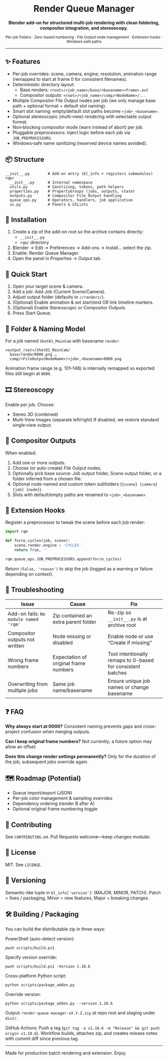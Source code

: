 <div align="center">
<h1>Render Queue Manager</h1>
<p><strong>Blender add-on for structured multi-job rendering with clean foldering, compositor integration, and stereoscopy.</strong></p>
<p>
<sup>Per-job folders · Zero-based numbering · File Output node management · Extension hooks · Windows‑safe paths</sup>
</p>
</div>

---

## ✨ Features
- Per-job overrides: scene, camera, engine, resolution, animation range (remapped to start at frame 0 for consistent filenames).
- Deterministic directory layout:
  - Base renders: `<root>/<job_name>/base/<basename><frame>.ext`
  - Compositor outputs: `<root>/<job_name>/comp/<NodeName>/...`
- Multiple Compositor File Output nodes per job (we only manage base path + optional format + default slot naming).
- Smart slot naming: empty/default slot paths become `<job>_<basename>`.
- Optional stereoscopic (multi‑view) rendering with selectable output format.
- Non‑blocking compositor mode (warn instead of abort) per job.
- Pluggable preprocessors: inject logic before each job via `JOB_PREPROCESSORS`.
- Windows‑safe name sanitizing (reserved device names avoided).

## 📦 Structure
```
__init__.py        # Add-on entry (bl_info + registers submodules)
rqm/
  __init__.py      # Internal namespace
  utils.py         # Sanitizing, tokens, path helpers
  properties.py    # PropertyGroups (jobs, outputs, state)
  outputs.py       # Compositor File Output handling
  queue_ops.py     # Operators, handlers, job application
  ui.py            # Panels & UILists
```

## 🔧 Installation
1. Create a zip of the add-on root so the archive contains directly:
   - `__init__.py`
   - `rqm/` directory
2. Blender → Edit → Preferences → Add-ons → Install… select the zip.
3. Enable: Render Queue Manager.
4. Open the panel in Properties → Output tab.

## 🚀 Quick Start
1. Open your target scene & camera.
2. Add a job: Add Job (Current Scene/Camera).
3. Adjust output folder (defaults to `//renders/`).
4. (Optional) Enable animation & set start/end OR link timeline markers.
5. (Optional) Enable Stereoscopic or Compositor Outputs.
6. Press Start Queue.

## 📁 Folder & Naming Model
For a job named `Shot01_MainCam` with basename `render`:
```
<output_root>/Shot01_MainCam/
  base/render0000.png …
  comp/<FileOutputNodeName>/<job>_<basename>0000.png
```
Animation frame range (e.g. 101–148) is internally remapped so exported files still begin at `0000`.

## 🎞️ Stereoscopy
Enable per job. Choose:
- Stereo 3D (combined)
- Multi-View Images (separate left/right)
If disabled, we restore standard single‑view output.

## 🧩 Compositor Outputs
When enabled:
1. Add one or more outputs.
2. Choose (or auto-create) File Output nodes.
3. Optionally pick base source: Job output folder, Scene output folder, or a folder inferred from a chosen file.
4. Optional node-named and custom token subfolders (`{scene} {camera} {job} {node}`).
5. Slots with default/empty paths are renamed to `<job>_<basename>`.

## 🔌 Extension Hooks
Register a preprocessor to tweak the scene before each job render:
```python
import rqm

def force_cycles(job, scene):
    scene.render.engine = 'CYCLES'
    return True, ''

rqm.queue_ops.JOB_PREPROCESSORS.append(force_cycles)
```
Return `(False, 'reason')` to skip the job (logged as a warning or failure depending on context).

## 🐛 Troubleshooting
| Issue | Cause | Fix |
|-------|-------|-----|
| Add-on fails: `No module named 'rqm'` | Zip contained an extra parent folder | Re-zip so `__init__.py` is at archive root |
| Compositor outputs not written | Node missing or disabled | Enable node or use “Create if missing” |
| Wrong frame numbers | Expectation of original frame numbers | Tool intentionally remaps to 0-based for consistent batches |
| Overwriting from multiple jobs | Same job name/basename | Ensure unique job names or change basename |

## ❓ FAQ
**Why always start at 0000?**  Consistent naming prevents gaps and cross-project confusion when merging outputs.

**Can I keep original frame numbers?** Not currently; a future option may allow an offset.

**Does this change render settings permanently?** Only for the duration of the job; subsequent jobs override again.

## 🗺️ Roadmap (Potential)
- Queue import/export (JSON)
- Per-job color management & sampling overrides
- Dependency ordering (render B after A)
- Optional original frame numbering toggle

## 🤝 Contributing
See `CONTRIBUTING.md`. Pull Requests welcome—keep changes modular.

## 📄 License
MIT. See `LICENSE`.

## 🔢 Versioning
Semantic-like tuple in `bl_info['version']`: (MAJOR, MINOR, PATCH). Patch = fixes / packaging, Minor = new features, Major = breaking changes.

## 🛠️ Building / Packaging
You can build the distributable zip in three ways:

PowerShell (auto-detect version):
```
pwsh scripts/build.ps1
```

Specify version override:
```
pwsh scripts/build.ps1 -Version 1.10.6
```

Cross-platform Python script:
```
python scripts/package_addon.py
```

Override version:
```
python scripts/package_addon.py --version 1.10.6
```

Output: `render-queue-manager-vX.Y.Z.zip` at repo root and staging under `dist/`.

GitHub Actions: Push a tag (`git tag -a v1.10.6 -m "Release" && git push origin v1.10.6`). Workflow builds, attaches zip, and creates release notes with commit diff since previous tag.

---

Made for production batch rendering and extension. Enjoy.
